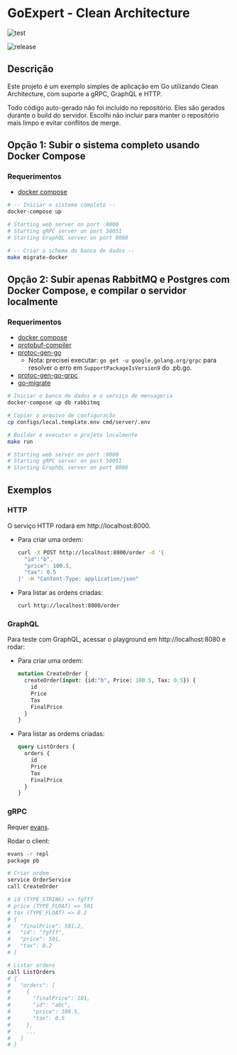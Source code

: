 # GoExpert - Clean Architecture

![test](https://github.com/lmtani/learning-clean-architecture/actions/workflows/main.yml/badge.svg)

![release](https://github.com/lmtani/learning-clean-architecture/actions/workflows/release.yml/badge.svg)

## Descrição

Este projeto é um exemplo simples de aplicação em Go utilizando Clean Architecture, com suporte a gRPC, GraphQL e HTTP.

Todo código auto-gerado não foi incluído no repositório. Eles são gerados durante o build do servidor. Escolhi não incluir para manter o repositório mais limpo e evitar conflitos de merge.

## Opção 1: Subir o sistema completo usando Docker Compose

### Requerimentos

- [docker compose](https://docs.docker.com/compose/install/)

```bash
# -- Iniciar o sistema completo --
docker-compose up

# Starting web server on port :8000
# Starting gRPC server on port 50051
# Starting GraphQL server on port 8080

# -- Criar o schema do banco de dados --
make migrate-docker
```

## Opção 2: Subir apenas RabbitMQ e Postgres com Docker Compose, e compilar o servidor localmente

### Requerimentos

- [docker compose](https://docs.docker.com/compose/install/)
- [protobuf-compiler](https://grpc.io/docs/protoc-installation/)
- [protoc-gen-go](https://grpc.io/docs/languages/go/quickstart/)
  - Nota: precisei executar: `go get -u google.golang.org/grpc` para resolver o erro em `SupportPackageIsVersion9` do .pb.go.
- [protoc-gen-go-grpc](https://grpc.io/docs/languages/go/quickstart/)
- [go-migrate](https://github.com/golang-migrate/migrate)

```bash
# Iniciar o banco de dados e o serviço de mensageria
docker-compose up db rabbitmq

# Copiar o arquivo de configuração
cp configs/local.template.env cmd/server/.env

# Buildar e executar o projeto localmente
make run

# Starting web server on port :8000
# Starting gRPC server on port 50051
# Starting GraphQL server on port 8080
```


## Exemplos

### HTTP

O serviço HTTP rodará em http://localhost:8000.

- Para criar uma ordem:

  ```bash
  curl -X POST http://localhost:8000/order -d '{
    "id":"b",
    "price": 100.5,
    "tax": 0.5
  }' -H "Content-Type: application/json"
  ```

- Para listar as ordens criadas:

  ```bash
  curl http://localhost:8000/order
  ```

### GraphQL

Para teste com GraphQL, acessar o playground em http://localhost:8080 e rodar:

- Para criar uma ordem:

  ```graphql
  mutation CreateOrder {
    createOrder(input: {id:"b", Price: 100.5, Tax: 0.5}) {
      id
      Price
      Tax
      FinalPrice
    }
  }
  ```

- Para listar as ordems criadas:

  ```graphql
  query ListOrders {
    orders {
      id
      Price
      Tax
      FinalPrice
    }
  }
  ```

### gRPC

Requer [evans](https://github.com/ktr0731/evans).

Rodar o client:

```bash
evans -r repl
package pb

# Criar ordem
service OrderService
call CreateOrder

# id (TYPE_STRING) => fgfff
# price (TYPE_FLOAT) => 501
# tax (TYPE_FLOAT) => 0.2
# {
#   "finalPrice": 501.2,
#   "id": "fgfff",
#   "price": 501,
#   "tax": 0.2
# }

# Listar ordens
call ListOrders
# {
#   "orders": [
#     {
#       "finalPrice": 101,
#       "id": "abc",
#       "price": 100.5,
#       "tax": 0.5
#     },
#     ...
#   ]
# }
```